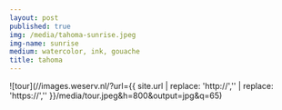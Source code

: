 ```yaml
---
layout: post
published: true
img: /media/tahoma-sunrise.jpeg
img-name: sunrise
medium: watercolor, ink, gouache
title: tahoma
---
```

 
  
![tour](//images.weserv.nl/?url={{ site.url | replace: 'http://','' | replace: 'https://','' }}/media/tour.jpeg&h=800&output=jpg&q=65)
